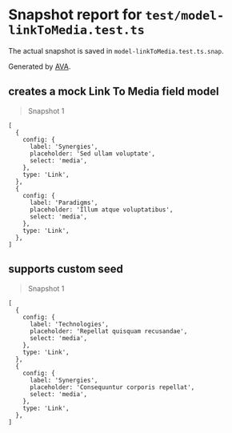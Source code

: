 # Snapshot report for `test/model-linkToMedia.test.ts`

The actual snapshot is saved in `model-linkToMedia.test.ts.snap`.

Generated by [AVA](https://avajs.dev).

## creates a mock Link To Media field model

> Snapshot 1

    [
      {
        config: {
          label: 'Synergies',
          placeholder: 'Sed ullam voluptate',
          select: 'media',
        },
        type: 'Link',
      },
      {
        config: {
          label: 'Paradigms',
          placeholder: 'Illum atque voluptatibus',
          select: 'media',
        },
        type: 'Link',
      },
    ]

## supports custom seed

> Snapshot 1

    [
      {
        config: {
          label: 'Technologies',
          placeholder: 'Repellat quisquam recusandae',
          select: 'media',
        },
        type: 'Link',
      },
      {
        config: {
          label: 'Synergies',
          placeholder: 'Consequuntur corporis repellat',
          select: 'media',
        },
        type: 'Link',
      },
    ]
